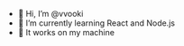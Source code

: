 - 👋 Hi, I’m @vvooki
- 🧪 I’m currently learning React and Node.js
- 🗿 It works on my machine 

<!---
vvooki/vvooki is a ✨ special ✨ repository because its `README.md` (this file) appears on your GitHub profile.
You can click the Preview link to take a look at your changes.
--->
